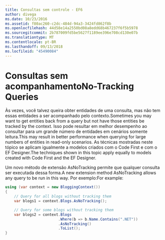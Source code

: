 ```yaml
---
title: Consultas sem controle - EF6
author: divega
ms.date: 10/23/2016
ms.assetid: f80ac260-c2dc-484d-94a3-3424fd862f8b
ms.openlocfilehash: 44d58e14a2550bd08a8edd68b467237f6f5b5978
ms.sourcegitcommit: 2b787009fd5be5627f1189ee396e708cd130e07b
ms.translationtype: MT
ms.contentlocale: pt-BR
ms.lasthandoff: 09/13/2018
ms.locfileid: "45490084"
---
```

# <a name="no-tracking-queries"></a><span data-ttu-id="9dfca-102">Consultas sem acompanhamento</span><span class="sxs-lookup"><span data-stu-id="9dfca-102">No-Tracking Queries</span></span>
<span data-ttu-id="9dfca-103">Às vezes, você talvez queira obter entidades de uma consulta, mas não tem essas entidades a ser acompanhado pelo contexto.</span><span class="sxs-lookup"><span data-stu-id="9dfca-103">Sometimes you may want to get entities back from a query but not have those entities be tracked by the context.</span></span> <span data-ttu-id="9dfca-104">Isso pode resultar em melhor desempenho ao consultar para um grande número de entidades em cenários somente leitura.</span><span class="sxs-lookup"><span data-stu-id="9dfca-104">This may result in better performance when querying for large numbers of entities in read-only scenarios.</span></span> <span data-ttu-id="9dfca-105">As técnicas mostradas neste tópico se aplicam igualmente a modelos criados com o Code First e com o EF Designer.</span><span class="sxs-lookup"><span data-stu-id="9dfca-105">The techniques shown in this topic apply equally to models created with Code First and the EF Designer.</span></span>  

<span data-ttu-id="9dfca-106">Um novo método de extensão AsNoTracking permite que qualquer consulta ser executada dessa forma.</span><span class="sxs-lookup"><span data-stu-id="9dfca-106">A new extension method AsNoTracking allows any query to be run in this way.</span></span> <span data-ttu-id="9dfca-107">Por exemplo:</span><span class="sxs-lookup"><span data-stu-id="9dfca-107">For example:</span></span>  

``` csharp
using (var context = new BloggingContext())
{
    // Query for all blogs without tracking them
    var blogs1 = context.Blogs.AsNoTracking();

    // Query for some blogs without tracking them
    var blogs2 = context.Blogs
                        .Where(b => b.Name.Contains(".NET"))
                        .AsNoTracking()
                        .ToList();
}
```  

